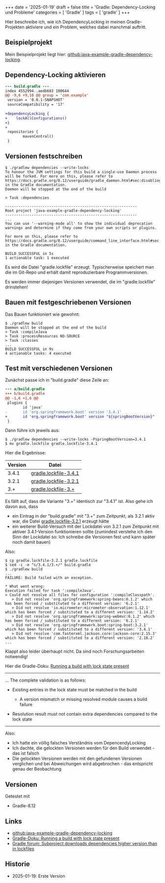 +++
date = '2025-01-19'
draft = false
title = 'Gradle: Dependency-Locking und Probleme'
categories = [ 'Gradle' ]
tags = [ 'gradle' ]
+++

<!--
Gradle: Dependency-Locking und Probleme
=======================================
-->

Hier beschreibe ich, wie ich DependencyLocking
in meinen Gradle-Projekten aktiviere und
ein Problem, welches dabei manchmal auftritt.

<!--more-->

Beispielprojekt
---------------

Mein Beispielprojekt liegt hier: [github:java-example-gradle-dependency-locking](https://github.com/uli-heller/java-example-gradle-dependency-locking).

Dependency-Locking aktivieren
-----------------------------

```diff
--- build.gradle ---
index 4552994..aedb683 100644
@@ -9,6 +9,10 @@ group = 'com.example'
 version = '0.0.1-SNAPSHOT'
 sourceCompatibility = '17'
 
+dependencyLocking {
+    lockAllConfigurations()
+}
+
 repositories {
        mavenCentral()
 }
```

Versionen festschreiben
-----------------------

```
$ ./gradlew dependencies --write-locks
To honour the JVM settings for this build a single-use Daemon process will be forked. For more on this, please refer to https://docs.gradle.org/8.12/userguide/gradle_daemon.html#sec:disabling_the_daemon in the Gradle documentation.
Daemon will be stopped at the end of the build 

> Task :dependencies

------------------------------------------------------------
Root project 'java-example-gradle-dependency-locking'
------------------------------------------------------------
...
You can use '--warning-mode all' to show the individual deprecation warnings and determine if they come from your own scripts or plugins.

For more on this, please refer to https://docs.gradle.org/8.12/userguide/command_line_interface.html#sec:command_line_warnings in the Gradle documentation.

BUILD SUCCESSFUL in 5s
1 actionable task: 1 executed
```

Es wird die Datei "gradle.lockfile" erzeugt.
Typischerweise speichert man die im Git-Repo
und erhält damit reproduzierbare Programmversionen.

Es werden immer diejenigen Versionen verwendet,
die im "gradle.lockfile" drinstehen!

Bauen mit festgeschriebenen Versionen
-------------------------------------

Das Bauen funktioniert wie gewohnt:

```
$ ./gradlew build
Daemon will be stopped at the end of the build 
> Task :compileJava
> Task :processResources NO-SOURCE
> Task :classes
...
BUILD SUCCESSFUL in 9s
4 actionable tasks: 4 executed
```

Test mit verschiedenen Versionen
--------------------------------

Zunächst passe ich in "build.gradle" diese Zeile an:

```diff
--- a/build.gradle
+++ b/build.gradle
@@ -1,6 +1,6 @@
 plugins {
        id 'java'
-       id 'org.springframework.boot' version '3.4.1'
+       id 'org.springframework.boot' version "${springBootVersion}"
 }
```

Dann führe ich jeweils aus:

```
$ ./gradlew dependencies --write-locks -PspringBootVersion=3.4.1
$ mv gradle.lockfile gradle.lockfile-3.4.1
```

Hier die Ergebnisse:

Version | Datei
--------|-------
3.4.1   | [gradle.lockfile-3.4.1](https://github.com/uli-heller/-java-example-gradle-dependency-locking/blob/main/gradle.lockfile-3.4.1)
3.2.1   | [gradle.lockfile-3.2.1](https://github.com/uli-heller/-java-example-gradle-dependency-locking/blob/main/gradle.lockfile-3.2.1)
3.+     | [gradle.lockfile-3.+](https://github.com/uli-heller/-java-example-gradle-dependency-locking/blob/main/gradle.lockfile-3.%2B)

Es fällt auf, dass die Variante "3.+" identisch zur "3.4.1" ist.
Also gehe ich davon aus, dass

- ein Eintrag in der "build.gradle" mit "3.+" zum Zeitpunkt, als 3.2.1 aktiv war, die Datei
 [gradle.lockfile-3.2.1](https://github.com/uli-heller/-java-example-gradle-dependency-locking/blob/main/gradle.lockfile-3.2.1)
 erzeugt hätte
- ein weiterer Build-Versuch mit der Lockdatei von 3.2.1 zum Zeitpunkt mit aktiver 3.4.1-Version funktionieren sollte
  (zumindest verstehe ich den Sinn der Lockdatei so: Ich schreibe die Versionen fest und kann später noch damit bauen)

Also:

```
$ cp gradle.lockfile-3.2.1 gradle.lockfile
$ sed -i -e "s/3.4.1/3.+/" build.gradle
$ ./gradlew build
...
FAILURE: Build failed with an exception.

* What went wrong:
Execution failed for task ':compileJava'.
> Could not resolve all files for configuration ':compileClasspath'.
   > Did not resolve 'org.springframework:spring-beans:6.1.2' which has been forced / substituted to a different version: '6.2.1'
   > Did not resolve 'io.micrometer:micrometer-observation:1.12.1' which has been forced / substituted to a different version: '1.14.2'
   > Did not resolve 'org.springframework:spring-webmvc:6.1.2' which has been forced / substituted to a different version: '6.2.1'
   > Did not resolve 'org.springframework.boot:spring-boot:3.2.1' which has been forced / substituted to a different version: '3.4.1'
   > Did not resolve 'com.fasterxml.jackson.core:jackson-core:2.15.3' which has been forced / substituted to a different version: '2.18.2'
...
```

Klappt also leider überhaupt nicht. Da sind noch Forschungsarbeiten
notwendig!

Hier die Gradle-Doku: [Running a build with lock state present](https://docs.gradle.org/current/userguide/dependency_locking.html#sec:run-build-lock-state)

----
...
The complete validation is as follows:

- Existing entries in the lock state must be matched in the build

  - A version mismatch or missing resolved module causes a build failure

- Resolution result must not contain extra dependencies compared to the lock state
----

Also:

- Ich hatte ein völlig falsches Verständnis vom DepencendyLocking
- Ich dachte, die gelockten Versionen werden für den Build verwendet - das ist falsch
- Die gelockten Versionen werden mit den gefundenen Versionen verglichen und bei Abweichungen wird abgebrochen - das entspricht genau der Beobachtung

Versionen
---------

Getestet mit

- Gradle-8.12

Links
-----

- [github:java-example-gradle-dependency-locking](https://github.com/uli-heller/java-example-gradle-dependency-locking)
- [Gradle-Doku: Running a build with lock state present](https://docs.gradle.org/current/userguide/dependency_locking.html#sec:run-build-lock-state)
- [Gradle forum: Subproject downloads dependencies higher version than in lockfiles](https://discuss.gradle.org/t/subproject-downloads-dependencies-higher-version-than-in-lockfiles/38308)

Historie
--------

- 2025-01-19: Erste Version
